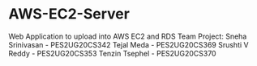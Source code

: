 # AWS-EC2-Server
Web Application to upload into AWS EC2 and RDS
Team Project:
Sneha Srinivasan - PES2UG20CS342
Tejal Meda - PES2UG20CS369
Srushti V Reddy - PES2UG20CS353
Tenzin Tsephel - PES2UG20CS370
